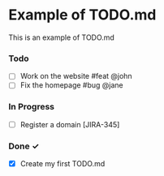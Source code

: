 # Example of TODO.md

This is an example of TODO.md

### Todo

- [ ] Work on the website #feat @john
- [ ] Fix the homepage #bug @jane

### In Progress

- [ ] Register a domain [JIRA-345]

### Done ✓

- [x] Create my first TODO.md